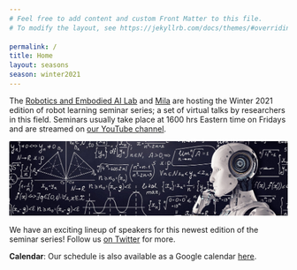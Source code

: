 ```yaml
---
# Feel free to add content and custom Front Matter to this file.
# To modify the layout, see https://jekyllrb.com/docs/themes/#overriding-theme-defaults

permalink: /
title: Home
layout: seasons
season: winter2021
---
```


The [Robotics and Embodied AI Lab](https://montrealrobotics.ca/) and [Mila](https://mila.quebec/en/) are hosting the Winter 2021 edition of robot learning seminar series; a set of virtual talks by researchers in this field. Seminars usually take place at 1600 hrs Eastern time on Fridays and are streamed on [our YouTube channel](https://www.youtube.com/channel/UCOouaBg4gHIlNvPkJn_8ooA).

![](assets/img/banner.jpg)

We have an exciting lineup of speakers for this newest edition of the seminar series! Follow us [on Twitter](https://twitter.com/MontrealRobots) for more.

**Calendar**: Our schedule is also available as a Google calendar [here](https://calendar.google.com/calendar/u/0?cid=MWgyMnV2b284dWF0cW5nbGQ4ZXZxZThuc3NAZ3JvdXAuY2FsZW5kYXIuZ29vZ2xlLmNvbQ).
